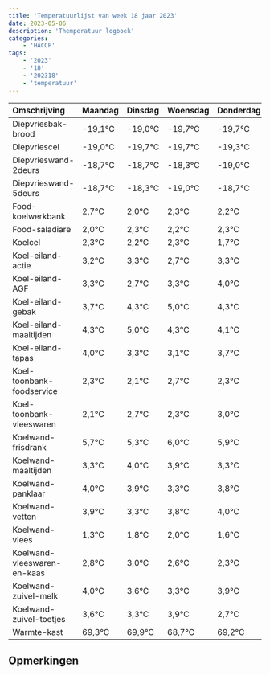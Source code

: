 ```yaml
---
title: 'Temperatuurlijst van week 18 jaar 2023'
date: 2023-05-06
description: 'Themperatuur logboek'
categories:
    - 'HACCP'
tags:
    - '2023'
    - '18'
    - '202318'
    - 'temperatuur'
---
```

|Omschrijving|Maandag|Dinsdag|Woensdag|Donderdag|Vrijdag|Zaterdag|Zondag|
|:---|:---|:---|:---|:---|:---|:---|:---|
|Diepvriesbak-brood|-19,1°C|-19,0°C|-19,7°C|-19,7°C|-19,3°C|-20,0°C| |
|Diepvriescel|-19,0°C|-19,7°C|-19,7°C|-19,3°C|-20,0°C|-19,7°C| |
|Diepvrieswand-2deurs|-18,7°C|-18,7°C|-18,3°C|-19,0°C|-18,7°C|-18,8°C| |
|Diepvrieswand-5deurs|-18,7°C|-18,3°C|-19,0°C|-18,7°C|-18,8°C|-18,7°C| |
|Food-koelwerkbank|2,7°C|2,0°C|2,3°C|2,2°C|2,3°C|1,7°C| |
|Food-saladiare|2,0°C|2,3°C|2,2°C|2,3°C|1,7°C|2,3°C| |
|Koelcel|2,3°C|2,2°C|2,3°C|1,7°C|2,3°C|3,0°C| |
|Koel-eiland-actie|3,2°C|3,3°C|2,7°C|3,3°C|4,0°C|3,3°C| |
|Koel-eiland-AGF|3,3°C|2,7°C|3,3°C|4,0°C|3,3°C|3,1°C| |
|Koel-eiland-gebak|3,7°C|4,3°C|5,0°C|4,3°C|4,1°C|4,7°C| |
|Koel-eiland-maaltijden|4,3°C|5,0°C|4,3°C|4,1°C|4,7°C|4,3°C| |
|Koel-eiland-tapas|4,0°C|3,3°C|3,1°C|3,7°C|3,3°C|4,0°C| |
|Koel-toonbank-foodservice|2,3°C|2,1°C|2,7°C|2,3°C|3,0°C|2,9°C| |
|Koel-toonbank-vleeswaren|2,1°C|2,7°C|2,3°C|3,0°C|2,9°C|2,3°C| |
|Koelwand-frisdrank|5,7°C|5,3°C|6,0°C|5,9°C|5,3°C|5,8°C| |
|Koelwand-maaltijden|3,3°C|4,0°C|3,9°C|3,3°C|3,8°C|4,0°C| |
|Koelwand-panklaar|4,0°C|3,9°C|3,3°C|3,8°C|4,0°C|3,6°C| |
|Koelwand-vetten|3,9°C|3,3°C|3,8°C|4,0°C|3,6°C|3,3°C| |
|Koelwand-vlees|1,3°C|1,8°C|2,0°C|1,6°C|1,3°C|1,9°C| |
|Koelwand-vleeswaren-en-kaas|2,8°C|3,0°C|2,6°C|2,3°C|2,9°C|1,7°C| |
|Koelwand-zuivel-melk|4,0°C|3,6°C|3,3°C|3,9°C|2,7°C|3,2°C| |
|Koelwand-zuivel-toetjes|3,6°C|3,3°C|3,9°C|2,7°C|3,2°C|3,3°C| |
|Warmte-kast|69,3°C|69,9°C|68,7°C|69,2°C|69,3°C|69,0°C| |

## Opmerkingen


